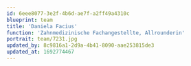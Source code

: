 ```yaml
---
id: 6eee8077-3e2f-4b6d-ae7f-a2ff49a4310c
blueprint: team
title: 'Daniela Facius'
function: 'Zahnmedizinische Fachangestellte, Allrounderin'
portrait: team/7231.jpg
updated_by: 8c9816a1-2d9a-4b41-8090-aae253815de3
updated_at: 1692774467
---
```

